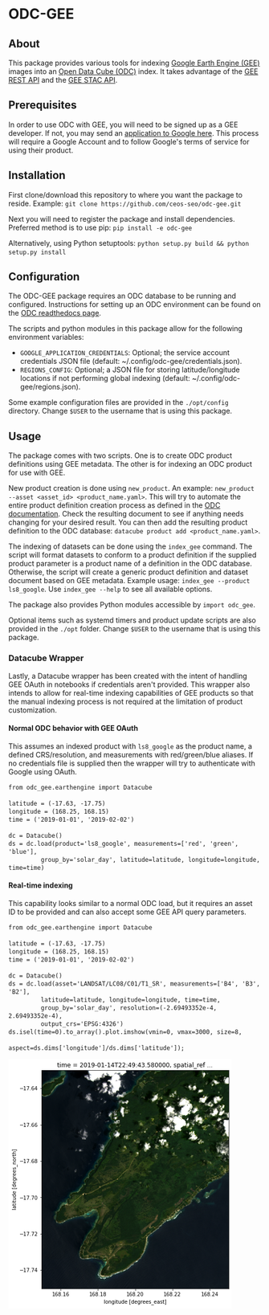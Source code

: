 # ODC-GEE

## About
This package provides various tools for indexing [Google Earth Engine
(GEE)](https://earthengine.google.com/)
images into an [Open Data Cube
(ODC)](https://datacube-core.readthedocs.io/en/latest/index.html) index.  It
takes advantage of the [GEE REST
API](https://developers.google.com/earth-engine/reference) and the [GEE STAC
API](https://earthengine-stac.storage.googleapis.com/).

## Prerequisites
In order to use ODC with GEE, you will need to be signed up as a GEE
developer. If not, you may send an [application to Google
here](https://signup.earthengine.google.com/). This process will require a
Google Account and to follow Google's terms of service for using their
product.

## Installation
First clone/download this repository to where you want the package to reside.
Example: `git clone https://github.com/ceos-seo/odc-gee.git`

Next you will need to register the package and install dependencies.
Preferred method is to use pip:
`pip install -e odc-gee`

Alternatively, using Python setuptools:
`python setup.py build && python setup.py install`

## Configuration
The ODC-GEE package requires an ODC database to be running and configured.
Instructions for setting up an ODC environment can be found on the [ODC
readthedocs
page](https://datacube-core.readthedocs.io/en/latest/ops/db_setup.html).

The scripts and python modules in this package allow for the following
environment variables:

* `GOOGLE_APPLICATION_CREDENTIALS`: Optional; the service account credentials
  JSON file (default: ~/.config/odc-gee/credentials.json).
* `REGIONS_CONFIG`: Optional; a JSON file for storing latitude/longitude
  locations if not performing global indexing (default:
~/.config/odc-gee/regions.json).

Some example configuration files are provided in the `./opt/config` directory.
Change `$USER` to the username that is using this package.

## Usage
The package comes with two scripts. One is to create ODC product definitions
using GEE metadata. The other is for indexing an ODC product for use with GEE.

New product creation is done using `new_product`. An example: `new_product
--asset <asset_id> <product_name.yaml>`. This will try to automate the entire
product definition creation process as defined in the [ODC
documentation](https://datacube-core.readthedocs.io/en/latest/ops/product.html).
Check the resulting document to see if anything needs changing for your desired
result. You can then add the resulting product definition to the ODC database:
`datacube product add <product_name.yaml>`.

The indexing of datasets can be done using the `index_gee` command. The script
will format datasets to conform to a product definition if the supplied product
parameter is a product name of a definition in the ODC database. Otherwise,
the script will create a generic product definition and dataset document based
on GEE metadata. Example usage: `index_gee --product ls8_google`. Use
`index_gee --help` to see all available options.

The package also provides Python modules accessible by `import odc_gee`.

Optional items such as systemd timers and product update scripts are also
provided in the `./opt` folder. Change `$USER` to the username that is using
this package.

### Datacube Wrapper
Lastly, a Datacube wrapper has been created with the intent of handling GEE
OAuth in notebooks if credentials aren't provided. This wrapper also intends to
allow for real-time indexing capabilities of GEE products so that the manual
indexing process is not required at the limitation of product customization.

#### Normal ODC behavior with GEE OAuth
This assumes an indexed product with `ls8_google` as the product name, a defined CRS/resolution, and
measurements with red/green/blue aliases. If no credentials file is supplied then the wrapper will
try to authenticate with Google using OAuth.

	from odc_gee.earthengine import Datacube

	latitude = (-17.63, -17.75)
	longitude = (168.25, 168.15)
	time = ('2019-01-01', '2019-02-02')

	dc = Datacube()
	ds = dc.load(product='ls8_google', measurements=['red', 'green', 'blue'],
		     group_by='solar_day', latitude=latitude, longitude=longitude, time=time)

#### Real-time indexing
This capability looks similar to a normal ODC load, but it requires an asset ID to be provided and
can also accept some GEE API query parameters.

	from odc_gee.earthengine import Datacube

	latitude = (-17.63, -17.75)
	longitude = (168.25, 168.15)
	time = ('2019-01-01', '2019-02-02')

	dc = Datacube()
	ds = dc.load(asset='LANDSAT/LC08/C01/T1_SR', measurements=['B4', 'B3', 'B2'],
		     latitude=latitude, longitude=longitude, time=time,
		     group_by='solar_day', resolution=(-2.69493352e-4, 2.69493352e-4),
		     output_crs='EPSG:4326')
	ds.isel(time=0).to_array().plot.imshow(vmin=0, vmax=3000, size=8,
					       aspect=ds.dims['longitude']/ds.dims['latitude']);

![](/docs/images/real-time-example.png)
